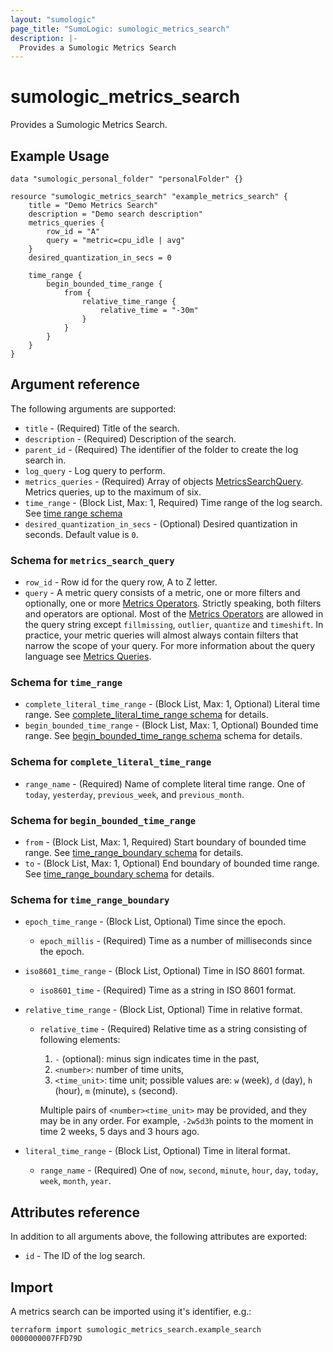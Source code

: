 ```yaml
---
layout: "sumologic"
page_title: "SumoLogic: sumologic_metrics_search"
description: |-
  Provides a Sumologic Metrics Search
---
```


# sumologic_metrics_search
Provides a Sumologic Metrics Search.

## Example Usage
```hcl
data "sumologic_personal_folder" "personalFolder" {}

resource "sumologic_metrics_search" "example_metrics_search" {
    title = "Demo Metrics Search"
    description = "Demo search description"
    metrics_queries {
	    row_id = "A"
		query = "metric=cpu_idle | avg"
	}
    desired_quantization_in_secs = 0

    time_range {
        begin_bounded_time_range {
            from {
                relative_time_range {
                    relative_time = "-30m"
                }
            }
        }
    }
}
```

## Argument reference

The following arguments are supported:

- `title` - (Required) Title of the search.
- `description` - (Required) Description of the search.
- `parent_id` - (Required) The identifier of the folder to create the log search in.
- `log_query` - Log query to perform.
- `metrics_queries` - (Required) Array of objects [MetricsSearchQuery](#schema-for-metrics_search_query). Metrics queries, up to the maximum of six.
- `time_range` - (Block List, Max: 1, Required) Time range of the log search. See [time range schema](#schema-for-time_range)
- `desired_quantization_in_secs` - (Optional) Desired quantization in seconds. Default value is `0`.

### Schema for `metrics_search_query`
- `row_id` - Row id for the query row, A to Z letter.
- `query` - A metric query consists of a metric, one or more filters and optionally, one or more [Metrics Operators](https://help.sumologic.com/?cid=10144).
Strictly speaking, both filters and operators are optional.
Most of the [Metrics Operators](https://help.sumologic.com/?cid=10144) are allowed in the query string except `fillmissing`, `outlier`, `quantize` and `timeshift`.
In practice, your metric queries will almost always contain filters that narrow the scope of your query.
For more information about the query language see [Metrics Queries](https://help.sumologic.com/?cid=1079).

### Schema for `time_range`
- `complete_literal_time_range` - (Block List, Max: 1, Optional) Literal time range. See
[complete_literal_time_range schema](#schema-for-complete_literal_time_range) for details.
- `begin_bounded_time_range` - (Block List, Max: 1, Optional) Bounded time range. See
[begin_bounded_time_range schema](#schema-for-begin_bounded_time_range) schema for details.

### Schema for `complete_literal_time_range`
- `range_name` - (Required) Name of complete literal time range. One of `today`, `yesterday`, `previous_week`, and
    `previous_month`.

### Schema for `begin_bounded_time_range`
- `from` - (Block List, Max: 1, Required) Start boundary of bounded time range. See
[time_range_boundary schema](#schema-for-time_range_boundary) for details.
- `to` - (Block List, Max: 1, Optional) End boundary of bounded time range. See
[time_range_boundary schema](#schema-for-time_range_boundary) for details.

### Schema for `time_range_boundary`
- `epoch_time_range` - (Block List, Optional) Time since the epoch.
    - `epoch_millis` - (Required) Time as a number of milliseconds since the epoch.

- `iso8601_time_range` - (Block List, Optional) Time in ISO 8601 format.
    - `iso8601_time` - (Required) Time as a string in ISO 8601 format.

- `relative_time_range` - (Block List, Optional) Time in relative format.
    - `relative_time` - (Required) Relative time as a string consisting of following elements:
      1. `-` (optional): minus sign indicates time in the past,
      2. `<number>`: number of time units,
      3. `<time_unit>`: time unit; possible values are: `w` (week), `d` (day), `h` (hour), `m` (minute), `s` (second).

      Multiple pairs of `<number><time_unit>` may be provided, and they may be in any order. For example,
      `-2w5d3h` points to the moment in time 2 weeks, 5 days and 3 hours ago.

- `literal_time_range` - (Block List, Optional) Time in literal format.
    - `range_name` - (Required) One of `now`, `second`, `minute`, `hour`, `day`, `today`, `week`, `month`, `year`.

## Attributes reference
In addition to all arguments above, the following attributes are exported:

- `id` - The ID of the log search.


## Import
A metrics search can be imported using it's identifier, e.g.:
```hcl
terraform import sumologic_metrics_search.example_search 0000000007FFD79D
```
